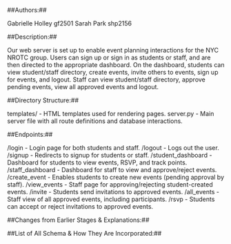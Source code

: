 ##Authors:##

Gabrielle Holley gf2501
Sarah Park shp2156

##Description:##

Our web server is set up to enable event planning interactions for the NYC NROTC group. 
Users can sign up or sign in as students or staff, and are then directed to the appropriate dashboard.
On the dashboard, students can view student/staff directory, create events, invite others to events, sign up for events, and logout. 
Staff can view student/staff directory, approve pending events, view all approved events and logout.

##Directory Structure:##

templates/ - HTML templates used for rendering pages.
server.py - Main server file with all route definitions and database interactions.

##Endpoints:##

/login - Login page for both students and staff.
/logout - Logs out the user.
/signup - Redirects to signup for students or staff.
/student_dashboard - Dashboard for students to view events, RSVP, and track points.
/staff_dashboard - Dashboard for staff to view and approve/reject events.
/create_event - Enables students to create new events (pending approval by staff).
/view_events - Staff page for approving/rejecting student-created events.
/invite - Students send invitations to approved events.
/all_events - Staff view of all approved events, including participants.
/rsvp - Students can accept or reject invitations to approved events.

##Changes from Earlier Stages & Explanations:##

##List of All Schema & How They Are Incorporated:##

